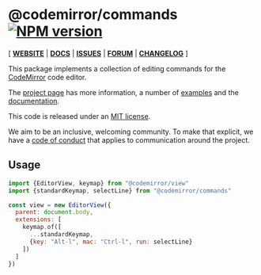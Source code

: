# @codemirror/commands [![NPM version](https://img.shields.io/npm/v/@codemirror/commands.svg)](https://www.npmjs.org/package/@codemirror/commands)

[ [**WEBSITE**](https://codemirror.net/) | [**DOCS**](https://codemirror.net/docs/ref/#commands) | [**ISSUES**](https://github.com/codemirror/dev/issues) | [**FORUM**](https://discuss.codemirror.net/c/next/) | [**CHANGELOG**](https://github.com/codemirror/commands/blob/main/CHANGELOG.md) ]

This package implements a collection of editing commands for the
[CodeMirror](https://codemirror.net/) code editor.

The [project page](https://codemirror.net/) has more information, a
number of [examples](https://codemirror.net/examples/) and the
[documentation](https://codemirror.net/docs/).

This code is released under an
[MIT license](https://github.com/codemirror/commands/tree/main/LICENSE).

We aim to be an inclusive, welcoming community. To make that explicit,
we have a [code of
conduct](http://contributor-covenant.org/version/1/1/0/) that applies
to communication around the project.

## Usage

```javascript
import {EditorView, keymap} from "@codemirror/view"
import {standardKeymap, selectLine} from "@codemirror/commands"

const view = new EditorView({
  parent: document.body,
  extensions: [
    keymap.of([
      ...standardKeymap,
      {key: "Alt-l", mac: "Ctrl-l", run: selectLine}
    ])
  ]
})
```